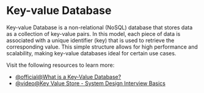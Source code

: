 # Key-value Database

Key-value Database is a non-relational (NoSQL) database that stores data as a collection of key-value pairs. In this model, each piece of data is associated with a unique identifier (key) that is used to retrieve the corresponding value. This simple structure allows for high performance and scalability, making key-value databases ideal for certain use cases. 

Visit the following resources to learn more:

- [@official@What is a Key-Value Database?](https://redis.io/nosql/key-value-databases/)
- [@video@Key Value Store - System Design Interview Basics](https://www.youtube.com/watch?v=ozJHmm05EXM)
